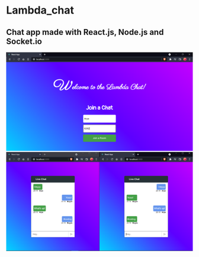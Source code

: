 # Lambda_chat
## Chat app made with React.js, Node.js and Socket.io
<img src = "images/Capture1.PNG">
<img src = "images/Capture2.PNG">
